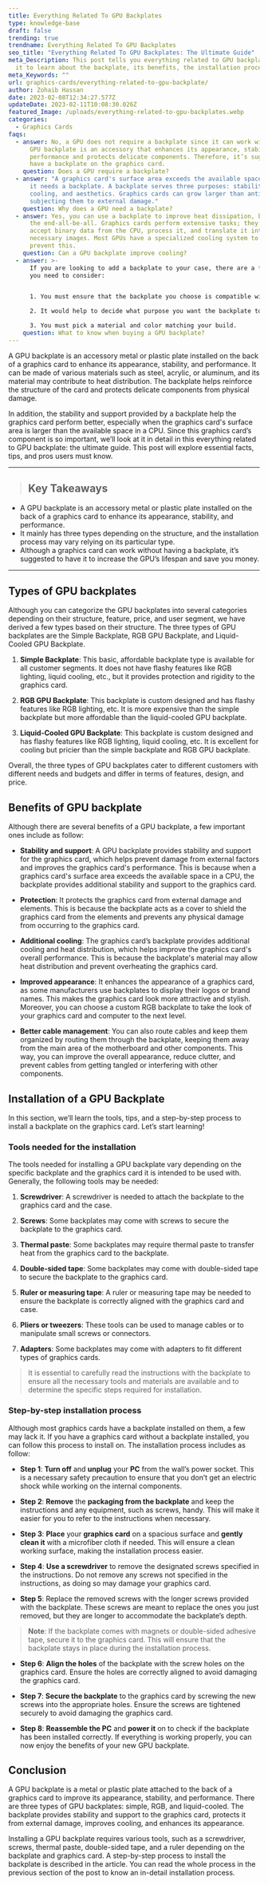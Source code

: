 ```yaml
---
title: Everything Related To GPU Backplates
type: knowledge-base
draft: false
trending: true
trendname: Everything Related To GPU Backplates
seo_title: "Everything Related To GPU Backplates: The Ultimate Guide"
meta_Description: This post tells you everything related to GPU backplates. Read
  it to learn about the backplate, its benefits, the installation process, etc.
meta_Keywords: ""
url: graphics-cards/everything-related-to-gpu-backplate/
author: Zohaib Hassan
date: 2023-02-08T12:34:27.577Z
updateDate: 2023-02-11T10:08:30.026Z
featured_Image: /uploads/everything-related-to-gpu-backplates.webp
categories:
  - Graphics Cards
faqs:
  - answer: No, a GPU does not require a backplate since it can work without it. A
      GPU backplate is an accessory that enhances its appearance, stability, and
      performance and protects delicate components. Therefore, it’s suggested to
      have a backplate on the graphics card.
    question: Does a GPU require a backplate?
  - answer: "A graphics card's surface area exceeds the available space in a CPU, so
      it needs a backplate. A backplate serves three purposes: stability,
      cooling, and aesthetics. Graphics cards can grow larger than anticipated,
      subjecting them to external damage."
    question: Why does a GPU need a backplate?
  - answer: Yes, you can use a backplate to improve heat dissipation, but it is not
      the end-all-be-all. Graphics cards perform extensive tasks; they have to
      accept binary data from the CPU, process it, and translate it into the
      necessary images. Most GPUs have a specialized cooling system to help
      prevent this.
    question: Can a GPU backplate improve cooling?
  - answer: >-
      If you are looking to add a backplate to your case, there are a few things
      you need to consider:


      1. You must ensure that the backplate you choose is compatible with your motherboard.

      2. It would help to decide what purpose you want the backplate to serve.

      3. You must pick a material and color matching your build.
    question: What to know when buying a GPU backplate?
---
```

A GPU backplate is an accessory metal or plastic plate installed on the back of a graphics card to enhance its appearance, stability, and performance. It can be made of various materials such as steel, acrylic, or aluminum, and its material may contribute to heat distribution. The backplate helps reinforce the structure of the card and protects delicate components from physical damage.

In addition, the stability and support provided by a backplate help the graphics card perform better, especially when the graphics card's surface area is larger than the available space in a CPU. Since this graphics card’s component is so important, we’ll look at it in detail in this everything related to GPU backplate: the ultimate guide. This post will explore essential facts, tips, and pros users must know.

- - -

> ## Key Takeaways 

* A GPU backplate is an accessory metal or plastic plate installed on the back of a graphics card to enhance its appearance, stability, and performance.
* It mainly has three types depending on the structure, and the installation process may vary relying on its particular type.
* Although a graphics card can work without having a backplate, it’s suggested to have it to increase the GPU’s lifespan and save you money.

- - -

## Types of GPU backplates

Although you can categorize the GPU backplates into several categories depending on their structure, feature, price, and user segment, we have derived a few types based on their structure. The three types of GPU backplates are the Simple Backplate, RGB GPU Backplate, and Liquid-Cooled GPU Backplate.

1. **Simple Backplate**: This basic, affordable backplate type is available for all customer segments. It does not have flashy features like RGB lighting, liquid cooling, etc., but it provides protection and rigidity to the graphics card.


2. **RGB GPU Backplate**: This backplate is custom designed and has flashy features like RGB lighting, etc. It is more expensive than the simple backplate but more affordable than the liquid-cooled GPU backplate.


3. **Liquid-Cooled GPU Backplate**: This backplate is custom designed and has flashy features like RGB lighting, liquid cooling, etc. It is excellent for cooling but pricier than the simple backplate and RGB GPU backplate.

Overall, the three types of GPU backplates cater to different customers with different needs and budgets and differ in terms of features, design, and price.

## Benefits of GPU backplate

Although there are several benefits of a GPU backplate, a few important ones include as follow:

* **Stability and support**: A GPU backplate provides stability and support for the graphics card, which helps prevent damage from external factors and improves the graphics card's performance. This is because when a graphics card's surface area exceeds the available space in a CPU, the backplate provides additional stability and support to the graphics card.


* **Protection**: It protects the graphics card from external damage and elements. This is because the backplate acts as a cover to shield the graphics card from the elements and prevents any physical damage from occurring to the graphics card.


* **Additional cooling**: The graphics card’s backplate provides additional cooling and heat distribution, which helps improve the graphics card's overall performance. This is because the backplate's material may allow heat distribution and prevent overheating the graphics card.


* **Improved appearance**: It enhances the appearance of a graphics card, as some manufacturers use backplates to display their logos or brand names. This makes the graphics card look more attractive and stylish. Moreover, you can choose a custom RGB backplate to take the look of your graphics card and computer to the next level.


* **Better cable management**: You can also route cables and keep them organized by routing them through the backplate, keeping them away from the main area of the motherboard and other components. This way, you can improve the overall appearance, reduce clutter, and prevent cables from getting tangled or interfering with other components.

## Installation of a GPU Backplate

In this section, we’ll learn the tools, tips, and a step-by-step process to install a backplate on the graphics card. Let’s start learning! 

### Tools needed for the installation

The tools needed for installing a GPU backplate vary depending on the specific backplate and the graphics card it is intended to be used with. Generally, the following tools may be needed:

1. **Screwdriver**: A screwdriver is needed to attach the backplate to the graphics card and the case.


2. **Screws**: Some backplates may come with screws to secure the backplate to the graphics card.


3. **Thermal paste**: Some backplates may require thermal paste to transfer heat from the graphics card to the backplate.


4. **Double-sided tape**: Some backplates may come with double-sided tape to secure the backplate to the graphics card.


5. **Ruler or measuring tape**: A ruler or measuring tape may be needed to ensure the backplate is correctly aligned with the graphics card and case.


6. **Pliers or tweezers**: These tools can be used to manage cables or to manipulate small screws or connectors.


7. **Adapters**: Some backplates may come with adapters to fit different types of graphics cards.

> It is essential to carefully read the instructions with the backplate to ensure all the necessary tools and materials are available and to determine the specific steps required for installation.

### Step-by-step installation process

Although most graphics cards have a backplate installed on them, a few may lack it. If you have a graphics card without a backplate installed, you can follow this process to install on. The installation process includes as follow:

* **Step 1**: **Turn off** and **unplug** your **PC** from the wall’s power socket. This is a necessary safety precaution to ensure that you don’t get an electric shock while working on the internal components.


* **Step 2**: **Remove** the **packaging from the backplate** and keep the instructions and any equipment, such as screws, handy. This will make it easier for you to refer to the instructions when necessary.


* **Step 3**: **Place** your **graphics card** on a spacious surface and **gently clean it** with a microfiber cloth if needed. This will ensure a clean working surface, making the installation process easier.


* **Step 4**: **Use a screwdriver** to remove the designated screws specified in the instructions. Do not remove any screws not specified in the instructions, as doing so may damage your graphics card.


* **Step 5**: Replace the removed screws with the longer screws provided with the backplate. These screws are meant to replace the ones you just removed, but they are longer to accommodate the backplate’s depth.



> **Note**: If the backplate comes with magnets or double-sided adhesive tape, secure it to the graphics card. This will ensure that the backplate stays in place during the installation process.

* **Step 6**: **Align the holes** of the backplate with the screw holes on the graphics card. Ensure the holes are correctly aligned to avoid damaging the graphics card.


* **Step 7**: **Secure the backplate** to the graphics card by screwing the new screws into the appropriate holes. Ensure the screws are tightened securely to avoid damaging the graphics card.


* **Step 8**: **Reassemble the PC** and **power it** on to check if the backplate has been installed correctly. If everything is working properly, you can now enjoy the benefits of your new GPU backplate.

## Conclusion

A GPU backplate is a metal or plastic plate attached to the back of a graphics card to improve its appearance, stability, and performance. There are three types of GPU backplates: simple, RGB, and liquid-cooled. The backplate provides stability and support to the graphics card, protects it from external damage, improves cooling, and enhances its appearance.

Installing a GPU backplate requires various tools, such as a screwdriver, screws, thermal paste, double-sided tape, and a ruler depending on the backplate and graphics card. A step-by-step process to install the backplate is described in the article. You can read the whole process in the previous section of the post to know an in-detail installation process.